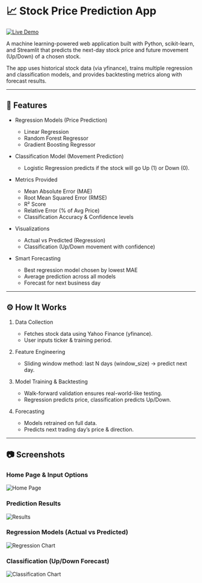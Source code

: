 # 📈 Stock Price Prediction App  

[![Live Demo](https://img.shields.io/badge/🚀%20Live%20Demo-Streamlit-brightgreen?style=for-the-badge)](https://stock-price-predictor2.streamlit.app/)   

A machine learning-powered web application built with Python, scikit-learn, and Streamlit that predicts the next-day stock price and future movement (Up/Down) of a chosen stock.  

The app uses historical stock data (via yfinance), trains multiple regression and classification models, and provides backtesting metrics along with forecast results.  

---

## 🚀 Features

- Regression Models (Price Prediction)  
  - Linear Regression  
  - Random Forest Regressor  
  - Gradient Boosting Regressor  

- Classification Model (Movement Prediction)  
  - Logistic Regression predicts if the stock will go Up (1) or Down (0).  

- Metrics Provided  
  - Mean Absolute Error (MAE)  
  - Root Mean Squared Error (RMSE)  
  - R² Score  
  - Relative Error (% of Avg Price)  
  - Classification Accuracy & Confidence levels  

- Visualizations  
  - Actual vs Predicted (Regression)  
  - Classification (Up/Down movement with confidence)  

- Smart Forecasting  
  - Best regression model chosen by lowest MAE  
  - Average prediction across all models  
  - Forecast for next business day  

---

## ⚙️ How It Works

1. Data Collection  
   - Fetches stock data using Yahoo Finance (yfinance).  
   - User inputs ticker & training period.  

2. Feature Engineering  
   - Sliding window method: last N days (window_size) → predict next day.  

3. Model Training & Backtesting  
   - Walk-forward validation ensures real-world-like testing.  
   - Regression predicts price, classification predicts Up/Down.  

4. Forecasting  
   - Models retrained on full data.  
   - Predicts next trading day’s price & direction.  

---

## 📷 Screenshots

### Home Page & Input Options
![Home Page](images/home.png)

### Prediction Results
![Results](images/results.png)

### Regression Models (Actual vs Predicted)
![Regression Chart](images/regression_chart.png)

### Classification (Up/Down Forecast)
![Classification Chart](images/classification_chart.png)


